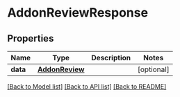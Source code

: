 # AddonReviewResponse

## Properties
Name | Type | Description | Notes
------------ | ------------- | ------------- | -------------
**data** | [**AddonReview**](AddonReview.md) |  | [optional] 

[[Back to Model list]](../README.md#documentation-for-models) [[Back to API list]](../README.md#documentation-for-api-endpoints) [[Back to README]](../README.md)


